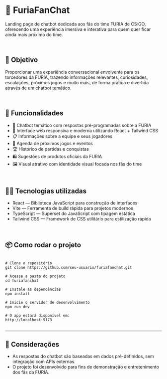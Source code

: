 <h1>🐺 FuriaFanChat</h1>

<p>Landing page de chatbot dedicada aos fãs do time FURIA de CS:GO, oferecendo uma experiência imersiva e interativa para quem quer ficar ainda mais próximo do time.</p>

<br>

<h2>🎯 Objetivo</h2>

<p>Proporcionar uma experiência conversacional envolvente para os torcedores da FURIA, trazendo informações relevantes, curiosidades, escalações, próximos jogos e muito mais, de forma prática e divertida através de um chatbot temático.</p>

<br>

<h2>🚀 Funcionalidades</h2>

<ul>
  <li>🧠 Chatbot temático com respostas pré-programadas sobre a FURIA</li>
  <li>🎨 Interface web responsiva e moderna utilizando React + Tailwind CSS</li>
  <li>📋 Informações sobre a equipe e seus jogadores</li>
  <li>📆 Agenda de próximos jogos e eventos</li>
  <li>🏆 Histórico de partidas e conquistas</li>
  <li>🛍️ Sugestões de produtos oficiais da FURIA</li>
  <li>🖼️ Visual atrativo com identidade visual focada nos fãs do time</li>
</ul>

<br>

<h2>🧑‍💻 Tecnologias utilizadas</h2>

<ul>
  <li>React — Biblioteca JavaScript para construção de interfaces</li>
  <li>Vite — Ferramenta de build rápida para projetos modernos</li>
  <li>TypeScript — Superset do JavaScript com tipagem estática</li>
  <li>Tailwind CSS — Framework de CSS utilitário para estilização rápida</li>
</ul>

<br>

<h2>📦 Como rodar o projeto</h2>

  <pre><code>
# Clone o repositório
git clone https://github.com/seu-usuario/furiafanchat.git

# Acesse a pasta do projeto
cd furiafanchat

# Instale as dependências
npm install

# Inicie o servidor de desenvolvimento
npm run dev

# O app estará disponível em:
http://localhost:5173
  </code></pre>

  <hr>

  <h2>📄 Considerações</h2>
  <ul>
    <li>As respostas do chatbot são baseadas em dados pré-definidos, sem integração com APIs externas.</li>
    <li>O projeto foi desenvolvido para fins de demonstração e entretenimento dos fãs da FURIA.</li>
  </ul>


